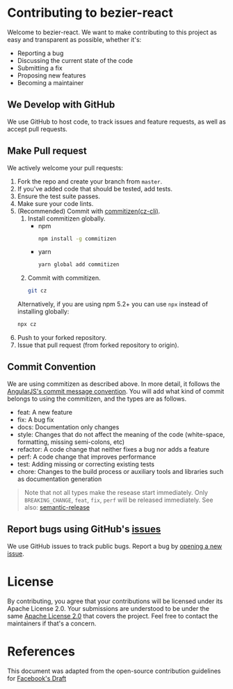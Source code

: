 # Contributing to bezier-react
Welcome to bezier-react. We want to make contributing to this project as easy and transparent as possible, whether it's:

- Reporting a bug
- Discussing the current state of the code
- Submitting a fix
- Proposing new features
- Becoming a maintainer

## We Develop with GitHub
We use GitHub to host code, to track issues and feature requests, as well as accept pull requests.

## Make Pull request
We actively welcome your pull requests:

1. Fork the repo and create your branch from `master`.
2. If you've added code that should be tested, add tests.
3. Ensure the test suite passes.
4. Make sure your code lints.
5. (Recommended) Commit with [commitizen(cz-cli)](https://github.com/commitizen/cz-cli).
    1. Install commitizen globally.
        - npm
            ```bash
            npm install -g commitizen
            ```
        - yarn
            ```bash
            yarn global add commitizen
            ```
    2. Commit with commitizen.
        ```bash
        git cz
        ```
    Alternatively, if you are using npm 5.2+ you can use `npx` instead of installing globally:
    ```bash
    npx cz
    ```
6. Push to your forked repository.
7. Issue that pull request (from forked repository to origin).

## Commit Convention
We are using commitizen as described above.
In more detail, it follows the [AngularJS's commit message convention](https://github.com/angular/angular.js/blob/master/DEVELOPERS.md#type). You will add what kind of commit belongs to using the commitizen, and the types are as follows.

- feat: A new feature
- fix: A bug fix
- docs: Documentation only changes
- style: Changes that do not affect the meaning of the code (white-space, formatting, missing semi-colons, etc)
- refactor: A code change that neither fixes a bug nor adds a feature
- perf: A code change that improves performance
- test: Adding missing or correcting existing tests
- chore: Changes to the build process or auxiliary tools and libraries such as documentation generation

> Note that not all types make the resease start immediately. Only `BREAKING_CHANGE`, `feat`, `fix`, `perf` will be released immediately. See also: [semantic-release](https://semantic-release.gitbook.io/semantic-release/support/faq#how-can-i-change-the-type-of-commits-that-trigger-a-release)
>
## Report bugs using GitHub's [issues](https://github.com/channel-io/bezier-react/issues)
We use GitHub issues to track public bugs. Report a bug by [opening a new issue](https://github.com/channel-io/bezier-react/issues/new/choose).

# License
By contributing, you agree that your contributions will be licensed under its Apache License 2.0. Your submissions are understood to be under the same [Apache License 2.0](https://www.apache.org/licenses/LICENSE-2.0) that covers the project. Feel free to contact the maintainers if that's a concern.

# References
This document was adapted from the open-source contribution guidelines for [Facebook's Draft](https://github.com/facebook/draft-js/blob/7b2a6168e651f3a27a0665d43e596d987341b06f/CONTRIBUTING.md)
